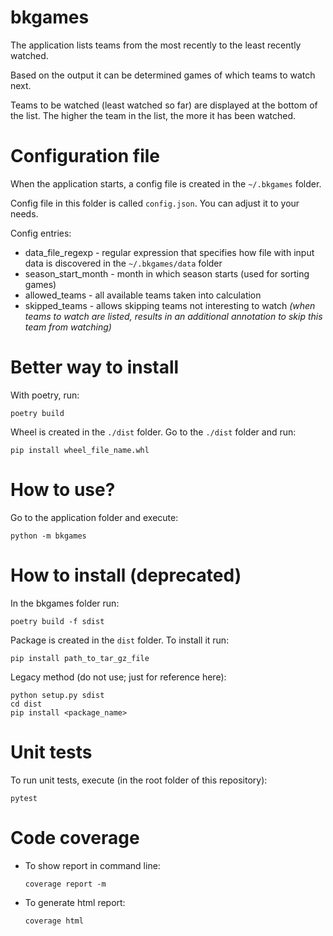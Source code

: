 # bkgames

The application lists teams from the most recently to the least recently watched.

Based on the output it can be determined games of which teams to watch next.

Teams to be watched (least watched so far) are displayed at the bottom of the list. The higher the team in the list, the more it has been watched.

# Configuration file

When the application starts, a config file is created in the `~/.bkgames` folder.

Config file in this folder is called `config.json`. You can adjust it to your needs.

Config entries:
- data_file_regexp - regular expression that specifies how file with input data is discovered in the `~/.bkgames/data` folder 
- season_start_month - month in which season starts (used for sorting games)
- allowed_teams - all available teams taken into calculation
- skipped_teams - allows skipping teams not interesting to watch *(when teams to watch are listed, results in an additional annotation to skip this team from watching)*

# Better way to install
With poetry, run:
```
poetry build
```
Wheel is created in the ```./dist``` folder. Go to the ```./dist``` folder and run:
```
pip install wheel_file_name.whl
```

# How to use?

Go to the application folder and execute:

```
python -m bkgames
```

# How to install (deprecated)

In the bkgames folder run:
```
poetry build -f sdist
```

Package is created in the `dist` folder.
To install it run:
```
pip install path_to_tar_gz_file
```

Legacy method (do not use; just for reference here):
```
python setup.py sdist
cd dist
pip install <package_name>
```

# Unit tests

To run unit tests, execute (in the root folder of this repository):

```
pytest
```

# Code coverage

- To show report in command line:
  ```
  coverage report -m
  ```
- To generate html report:
  ```
  coverage html
  ```
